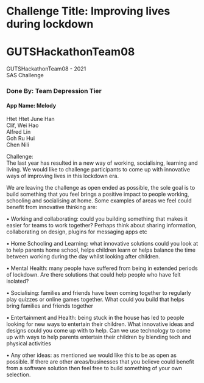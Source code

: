 # Challenge Title: Improving lives during lockdown
# GUTSHackathonTeam08
GUTSHackathonTeam08 - 2021 <br/>
SAS Challenge


### Done By: Team Depression Tier
#### App Name: Melody
Htet Htet June Han <br/>
Clif, Wei Hao <br/>
Alfred Lin <br/>
Goh Ru Hui <br/>
Chen Nili <br/>


Challenge:<br/>
The last year has resulted in a new way of working, socialising, learning and living. We would like to challenge participants to come up with innovative ways of improving lives in this lockdown era.<br/>

We are leaving the challenge as open ended as possible, the sole goal is to build something that you feel brings a positive impact to people working, schooling and socialising at home. Some examples of areas we feel could benefit from innovative thinking are:<br/>

• Working and collaborating: could you building something that makes it easier for teams to work together? Perhaps think about sharing information, collaborating on design, plugins for messaging apps etc<br/>

• Home Schooling and Learning: what innovative solutions could you look at to help parents home school, helps children learn or helps balance the time between working during the day whilst looking after children.<br/>

• Mental Health: many people have suffered from being in extended periods of lockdown. Are there solutions that could help people who have felt isolated?<br/>

• Socialising: families and friends have been coming together to regularly play quizzes or online games together. What could you build that helps bring families and friends together<br/>

• Entertainment and Health: being stuck in the house has led to people looking for new ways to entertain their children. What innovative ideas and designs could you come up with to help. Can we use technology to come up with ways to help parents entertain their children by blending tech and physical activities<br/>

• Any other ideas: as mentioned we would like this to be as open as possible. If there are other areas/businesses that you believe could benefit from a software solution then feel free to build something of your own selection.

